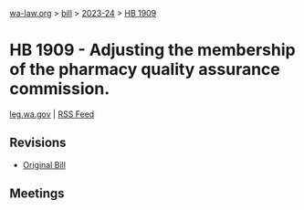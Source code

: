 [wa-law.org](/) > [bill](/bill/) > [2023-24](/bill/2023-24/) > [HB 1909](/bill/2023-24/hb/1909/)

# HB 1909 - Adjusting the membership of the pharmacy quality assurance commission.
[leg.wa.gov](https://app.leg.wa.gov/billsummary?BillNumber=1909&Year=2023&Initiative=false) | [RSS Feed](./rss.xml)

## Revisions
* [Original Bill](1/)

## Meetings